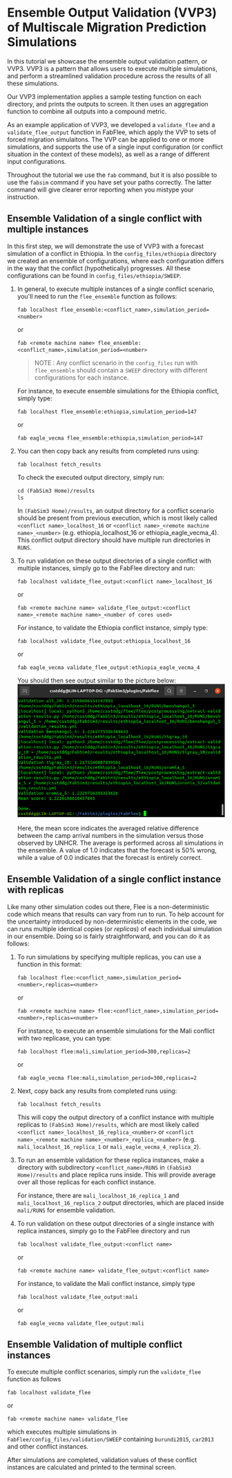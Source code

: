 Ensemble Output Validation (VVP3) of Multiscale Migration Prediction Simulations
======

In this tutorial we showcase the ensemble output validation pattern, or VVP3. VVP3 is a pattern that allows users to execute multiple simulations, and perform a streamlined validation procedure across the results of all these simulations.

Our VVP3 implementation applies a sample testing function on each directory, and prints the outputs to screen. It then uses an aggregation function to combine all outputs into a compound metric.

As an example application of VVP3, we developed a `validate_flee` and a `validate_flee_output` function in FabFlee, which apply the VVP to sets of forced migration simulaitons. The VVP can be applied to one or more simulations, and supports the use of a single input configuration (or conflict situation in the context of these models), as well as a range of different input configurations.

Throughout the tutorial we use the `fab` command, but it is also possible to use the `fabsim` command if you have set your paths correctly. The latter command will give clearer error reporting when you mistype your instruction.

## Ensemble Validation of a single conflict with multiple instances

In this first step, we will demonstrate the use of VVP3 with a forecast simulation of a conflict in Ethiopia. In the `config_files/ethiopia` directory we created an ensemble of configurations, where each configuration differs in the way that the conflict (hypothetically) progresses. All these configurations can be found in `config_files/ethiopia/SWEEP`.

1.  In general, to execute multiple instances of a single conflict scenario, you'll need to run the `flee_ensemble` function as follows:  
    ```
    fab localhost flee_ensemble:<conflict_name>,simulation_period=<number>
    ```
    or 
    ```
    fab <remote machine name> flee_ensemble:<conflict_name>,simulation_period=<number>
    ```
    > NOTE : Any conflict scenario in the `config_files` run with `flee_ensemble` should contain a `SWEEP` directory with different configurations for each instance. 

    For instance, to execute ensemble simulations for the Ethiopia conflict, simply type:
    ```
    fab localhost flee_ensemble:ethiopia,simulation_period=147
    ```
    or
    ```
    fab eagle_vecma flee_ensemble:ethiopia,simulation_period=147
    ```
    
2.  You can then copy back any results from completed runs using:
    ```
    fab localhost fetch_results
    ```
    To check the executed output directory, simply run:
    ```
    cd (FabSim3 Home)/results
    ls
    ```
    In `(FabSim3 Home)/results`, an output directory for a conflict scenario should be present from previous execution, which is most likely called `<conflict name>_localhost_16` or `<conflict name>_<remote machine name>_<number>` (e.g. ethiopia_localhost_16 or ethiopia_eagle_vecma_4). This conflict output directory should have multiple run directories in `RUNS`. 

3.  To run validation on these output directories of a single conflict with multiple instances, simply go to the FabFlee directory and run:
    ```
    fab localhost validate_flee_output:<conflict name>_localhost_16 
    ```    
    or
    ```
    fab <remote machine name> validate_flee_output:<conflict name>_<remote machine name>_<number of cores used> 
    ```
    
    For instance, to validate the Ethiopia conflict instance, simply type:
    ```
    fab localhost validate_flee_output:ethiopia_localhost_16
    ```
    or
    ```
    fab eagle_vecma validate_flee_output:ethiopia_eagle_vecma_4 
    ```
    
    You should then see output similar to the picture below:
    !["Example output"](vvp3-example.png)
    
    Here, the mean score indicates the averaged relative difference between the camp arrival numbers in the simulation versus those observed by UNHCR. The average is performed across all simulations in the ensemble. A value of 1.0 indicates that the forecast is 50% wrong, while a value of 0.0 indicates that the forecast is entirely correct.

## Ensemble Validation of a single conflict instance with replicas

Like many other simulation codes out there, Flee is a non-deterministic code which means that results can vary from run to run. To help account for the uncertainty introduced by non-deterministic elements in the code, we can runs multiple identical copies (or *replicas*) of each individual simulation in our ensemble. Doing so is fairly straightforward, and you can do it as follows:

1.  To run simulations by specifying multiple replicas, you can use a function in this format:
    ```
    fab localhost flee:<conflict_name>,simulation_period=<number>,replicas=<number>
    ```
    or 
    ```
    fab <remote machine name> flee:<conflict_name>,simulation_period=<number>,replicas=<number>
    ```
    For instance, to execute an ensemble simulations for the Mali conflict with two replicase, you can type:
    ```
    fab localhost flee:mali,simulation_period=300,replicas=2
    ```
    or
    ```
    fab eagle_vecma flee:mali,simulation_period=300,replicas=2
    ```
    
2.  Next, copy back any results from completed runs using:
    ```
    fab localhost fetch_results
    ```
    This will copy the output directory of a conflict instance with multiple replicas to `(FabSim3 Home)/results`, which are most likely called `<conflict name>_localhost_16_replica_<number>` or `<conflict name>_<remote machine name>_<number>_replica_<number>` (e.g. `mali_localhost_16_replica_1` or `mali_eagle_vecma_4_replica_2`). 
    
3.  To run an ensemble validation for these replica instances, make a directory with subdirectory `<conflict_name>/RUNS` in `(FabSim3 Home)/results` and place replica runs inside. This will provide average over all those replicas for each conflict instance. 
    
    For instance, there are `mali_localhost_16_replica_1` and `mali_localhost_16_replica_2` output directories, which are placed inside `mali/RUNS` for ensemble validation.      
    
4.  To run validation on these output directories of a single instance with replica instances, simply go to the FabFlee directory and run
    ```
    fab localhost validate_flee_output:<conflict name>
    ```    
    or
    ```
    fab <remote machine name> validate_flee_output:<conflict name>
    ```
    
    For instance, to validate the Mali conflict instance, simply type
    ```
    fab localhost validate_flee_output:mali
    ```
    or
    ```
    fab eagle_vecma validate_flee_output:mali
    
## Ensemble Validation of multiple conflict instances

To execute multiple conflict scenarios, simply run the `validate_flee` function as follows  
```
fab localhost validate_flee
```
or 
```
fab <remote machine name> validate_flee
```
which executes multiple simulations in `FabFlee/config_files/validation/SWEEP` containing `burundi2015`, `car2013` and other conflict instances.
    
After simulations are completed, validation values of these conflict instances are calculated and printed to the terminal screen. 

